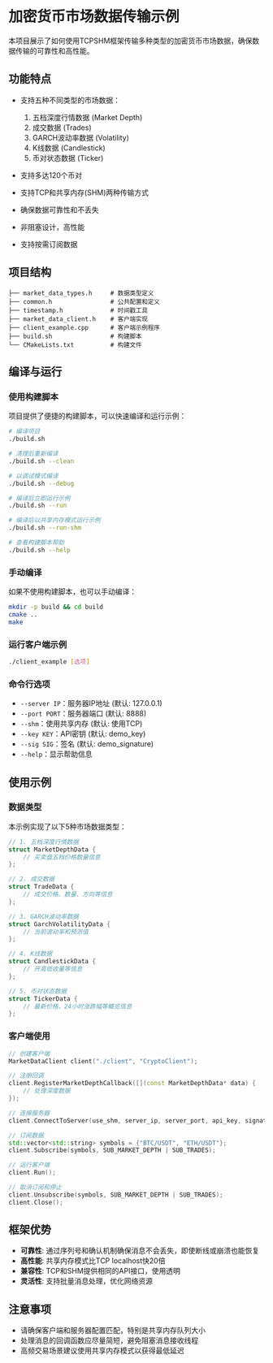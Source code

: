 # 加密货币市场数据传输示例

本项目展示了如何使用TCPSHM框架传输多种类型的加密货币市场数据，确保数据传输的可靠性和高性能。

## 功能特点

- 支持五种不同类型的市场数据：
  1. 五档深度行情数据 (Market Depth)
  2. 成交数据 (Trades)
  3. GARCH波动率数据 (Volatility) 
  4. K线数据 (Candlestick)
  5. 币对状态数据 (Ticker)

- 支持多达120个币对
- 支持TCP和共享内存(SHM)两种传输方式
- 确保数据可靠性和不丢失
- 非阻塞设计，高性能
- 支持按需订阅数据

## 项目结构

```
├── market_data_types.h     # 数据类型定义
├── common.h                # 公共配置和定义
├── timestamp.h             # 时间戳工具
├── market_data_client.h    # 客户端实现
├── client_example.cpp      # 客户端示例程序
├── build.sh                # 构建脚本
└── CMakeLists.txt          # 构建文件
```

## 编译与运行

### 使用构建脚本

项目提供了便捷的构建脚本，可以快速编译和运行示例：

```bash
# 编译项目
./build.sh

# 清理后重新编译
./build.sh --clean

# 以调试模式编译
./build.sh --debug

# 编译后立即运行示例
./build.sh --run

# 编译后以共享内存模式运行示例
./build.sh --run-shm

# 查看构建脚本帮助
./build.sh --help
```

### 手动编译

如果不使用构建脚本，也可以手动编译：

```bash
mkdir -p build && cd build
cmake ..
make
```

### 运行客户端示例

```bash
./client_example [选项]
```

### 命令行选项

- `--server IP`：服务器IP地址 (默认: 127.0.0.1)
- `--port PORT`：服务器端口 (默认: 8888)
- `--shm`：使用共享内存 (默认: 使用TCP)
- `--key KEY`：API密钥 (默认: demo_key)
- `--sig SIG`：签名 (默认: demo_signature)
- `--help`：显示帮助信息

## 使用示例

### 数据类型

本示例实现了以下5种市场数据类型：

```cpp
// 1. 五档深度行情数据
struct MarketDepthData {
    // 买卖盘五档价格数量信息
};

// 2. 成交数据
struct TradeData {
    // 成交价格、数量、方向等信息
};

// 3. GARCH波动率数据
struct GarchVolatilityData {
    // 当前波动率和预测值
};

// 4. K线数据
struct CandlestickData {
    // 开高低收量等信息
};

// 5. 币对状态数据
struct TickerData {
    // 最新价格、24小时涨跌幅等概览信息
};
```

### 客户端使用

```cpp
// 创建客户端
MarketDataClient client("./client", "CryptoClient");

// 注册回调
client.RegisterMarketDepthCallback([](const MarketDepthData* data) {
    // 处理深度数据
});

// 连接服务器
client.ConnectToServer(use_shm, server_ip, server_port, api_key, signature);

// 订阅数据
std::vector<std::string> symbols = {"BTC/USDT", "ETH/USDT"};
client.Subscribe(symbols, SUB_MARKET_DEPTH | SUB_TRADES);

// 运行客户端
client.Run();

// 取消订阅和停止
client.Unsubscribe(symbols, SUB_MARKET_DEPTH | SUB_TRADES);
client.Close();
```

## 框架优势

- **可靠性**: 通过序列号和确认机制确保消息不会丢失，即使断线或崩溃也能恢复
- **高性能**: 共享内存模式比TCP localhost快20倍
- **兼容性**: TCP和SHM提供相同的API接口，使用透明
- **灵活性**: 支持批量消息处理，优化网络资源

## 注意事项

- 请确保客户端和服务器配置匹配，特别是共享内存队列大小
- 处理消息的回调函数应尽量简短，避免阻塞消息接收线程
- 高频交易场景建议使用共享内存模式以获得最低延迟 